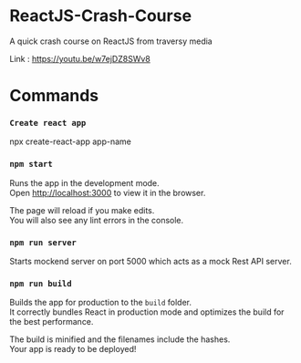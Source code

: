 # ReactJS-Crash-Course

A quick crash course on ReactJS from traversy media

Link : https://youtu.be/w7ejDZ8SWv8

# Commands

### `Create react app`

npx create-react-app app-name

### `npm start`

Runs the app in the development mode.\
Open [http://localhost:3000](http://localhost:3000) to view it in the browser.

The page will reload if you make edits.\
You will also see any lint errors in the console.

### `npm run server`

Starts mockend server on port 5000 which acts as a mock Rest API server.

### `npm run build`

Builds the app for production to the `build` folder.\
It correctly bundles React in production mode and optimizes the build for the best performance.

The build is minified and the filenames include the hashes.\
Your app is ready to be deployed!
